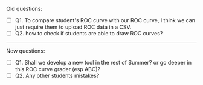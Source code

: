 Old questions:

- [ ] Q1. To compare student's ROC curve with our ROC curve, I think we can just require them to upload ROC data in a CSV.
- [ ] Q2. how to check if students are able to draw ROC curves?

----

New questions:

- [ ] Q1. Shall we develop a new tool in the rest of Summer? or go deeper in this ROC curve grader (esp ABC)?
- [ ] Q2. Any other students mistakes?